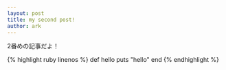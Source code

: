 ```yaml
---
layout: post
title: my second post!
author: ark
---
```

2番めの記事だよ！

{% highlight ruby linenos %}
def hello
  puts "hello"
end
{% endhighlight %}
